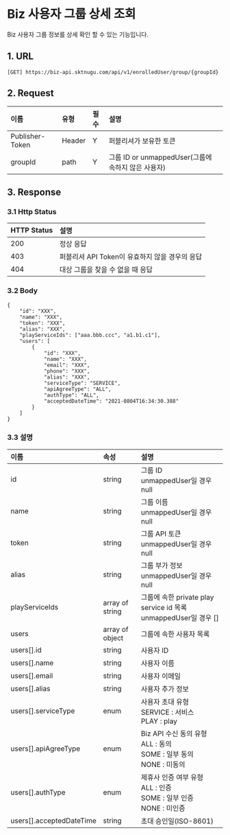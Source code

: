 # Biz 사용자 그룹 상세 조회

Biz 사용자 그룹 정보를 상세 확인 할 수 있는 기능입니다.

## 1. URL <a id="Biz&#xC0AC;&#xC6A9;&#xC790;&#xADF8;&#xB8F9;&#xC0C1;&#xC138;&#xC870;&#xD68C;v1-1.URL"></a>

```text
[GET] https://biz-api.sktnugu.com/api/v1/enrolledUser/group/{groupId}
```

## 2. Request <a id="Biz&#xC0AC;&#xC6A9;&#xC790;&#xADF8;&#xB8F9;&#xC0C1;&#xC138;&#xC870;&#xD68C;v1-2.Request"></a>

| 이름 | 유형 | 필수 | 설명 |
| :--- | :--- | :--- | :--- |
| Publisher-Token | Header | Y | 퍼블리셔가 보유한 토큰 |
| groupId | path | Y | 그룹 ID or unmappedUser\(그룹에 속하지 않은 사용자\) |

## 3. Response <a id="Biz&#xC0AC;&#xC6A9;&#xC790;&#xADF8;&#xB8F9;&#xC0C1;&#xC138;&#xC870;&#xD68C;v1-3.Response"></a>

### 3.1 Http Status <a id="Biz&#xC0AC;&#xC6A9;&#xC790;&#xADF8;&#xB8F9;&#xC0C1;&#xC138;&#xC870;&#xD68C;v1-3.1HttpStatus"></a>

| HTTP Status | 설명 |
| :--- | :--- |
| 200 | 정상 응답 |
| 403 | 퍼블리셔 API Token이 유효하지 않을 경우의 응답 |
| 404 | 대상 그룹을 찾을 수 없을 때 응답 |

### 3.2 Body <a id="Biz&#xC0AC;&#xC6A9;&#xC790;&#xADF8;&#xB8F9;&#xC0C1;&#xC138;&#xC870;&#xD68C;v1-3.2Body"></a>

```text
{
    "id": "XXX",
    "name": "XXX",
    "token": "XXX",
    "alias": "XXX",
    "playServiceIds": ["aaa.bbb.ccc", "a1.b1.c1"],
    "users": [
        {
            "id": "XXX",
            "name": "XXX",
            "email": "XXX",
            "phone": "XXX",
            "alias": "XXX",
            "serviceType": "SERVICE",
            "apiAgreeType": "ALL",
            "authType": "ALL",
            "acceptedDateTime": "2021-0804T16:34:30.388"
        }
    ]
}
```

### 3.3 설명 <a id="Biz&#xC0AC;&#xC6A9;&#xC790;&#xADF8;&#xB8F9;&#xC0C1;&#xC138;&#xC870;&#xD68C;v1-3.3&#xC124;&#xBA85;"></a>

| 이름 | 속성 | 설명 |
| :--- | :--- | :--- |
| id | string | 그룹 ID<br>unmappedUser일 경우 null |
| name | string | 그룹 이름<br>unmappedUser일 경우 null |
| token | string | 그룹 API 토큰<br>unmappedUser일 경우 null |
| alias | string | 그룹 부가 정보<br>unmappedUser일 경우 null |
| playServiceIds | array of string | 그룹에 속한 private play service id 목록<br>unmappedUser일 경우 \[\] |
| users | array of object | 그룹에 속한 사용자 목록 |
| users\[\].id | string | 사용자 ID |
| users\[\].name | string | 사용자 이름 |
| users\[\].email | string | 사용자 이메일 |
| users\[\].alias | string | 사용자 추가 정보 |
| users\[\].serviceType | enum | 사용자 초대 유형<br>SERVICE : 서비스<br>PLAY : play |
| users\[\].apiAgreeType | enum | Biz API 수신 동의 유형<br>ALL : 동의<br>SOME : 일부 동의<br>NONE : 미동의 |
| users\[\].authType | enum | 제휴사 인증 여부 유형<br>ALL : 인증<br>SOME : 일부 인증<br>NONE : 미인증 |
| users\[\].acceptedDateTime | string | 초대 승인일\(ISO-8601\) |


